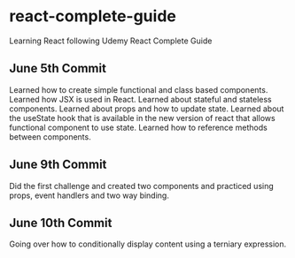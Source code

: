 # react-complete-guide
Learning React following Udemy React Complete Guide

June 5th Commit
-----------------
Learned how to create simple functional and class based components.
Learned how JSX is used in React.
Learned about stateful and stateless components.
Learned about props and how to update state.
Learned about the useState hook that is available in the new version of react that allows functional component to use state.
Learned how to reference methods between components.

June 9th Commit
----------------
Did the first challenge and created two components and practiced using props, event handlers and two way binding. 

June 10th Commit
----------------
Going over how to conditionally display content using a terniary expression.